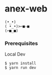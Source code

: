 # anex-web
```
(•_•)
( •_•)>⌐■-■
(⌐■_■)
```

### Prerequisites
Local Dev 
```
$ yarn install
$ yarn run dev 
```